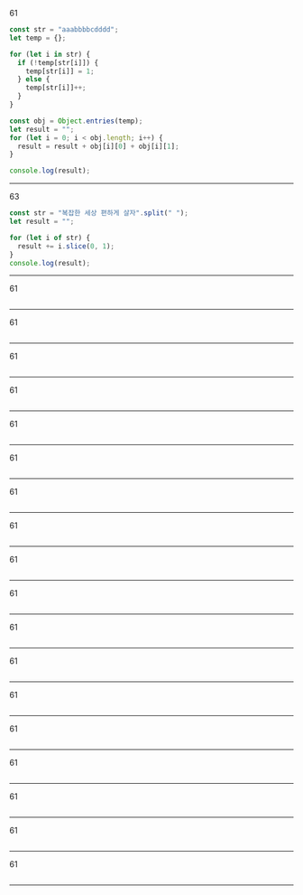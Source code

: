 61

```js
const str = "aaabbbbcdddd";
let temp = {};

for (let i in str) {
  if (!temp[str[i]]) {
    temp[str[i]] = 1;
  } else {
    temp[str[i]]++;
  }
}

const obj = Object.entries(temp);
let result = "";
for (let i = 0; i < obj.length; i++) {
  result = result + obj[i][0] + obj[i][1];
}

console.log(result);
```

<hr>

63

```js
const str = "복잡한 세상 편하게 살자".split(" ");
let result = "";

for (let i of str) {
  result += i.slice(0, 1);
}
console.log(result);
```

<hr>

61

```js
```

<hr>

61

```js
```

<hr>

61

```js
```

<hr>

61

```js
```

<hr>

61

```js
```

<hr>

61

```js
```

<hr>

61

```js
```

<hr>

61

```js
```

<hr>

61

```js
```

<hr>

61

```js
```

<hr>

61

```js
```

<hr>

61

```js
```

<hr>

61

```js
```

<hr>

61

```js
```

<hr>

61

```js
```

<hr>

61

```js
```

<hr>

61

```js
```

<hr>

61

```js
```

<hr>
